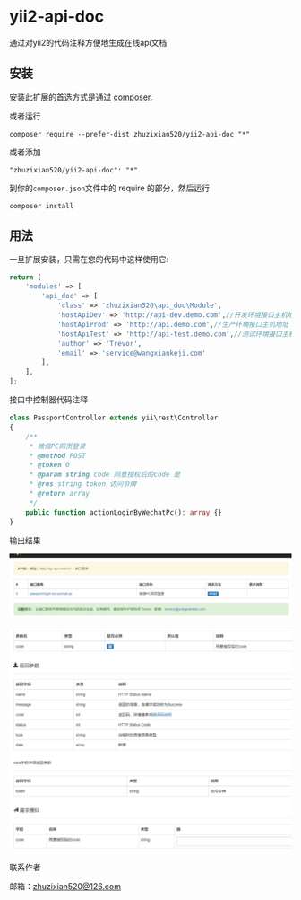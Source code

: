yii2-api-doc
============
通过对yii2的代码注释方便地生成在线api文档

安装
------------

安装此扩展的首选方式是通过 [composer](http://getcomposer.org/download/).

或者运行

```
composer require --prefer-dist zhuzixian520/yii2-api-doc "*"
```

或者添加

```
"zhuzixian520/yii2-api-doc": "*"
```

到你的`composer.json`文件中的 require 的部分，然后运行
```
composer install
```

用法
-----

一旦扩展安装，只需在您的代码中这样使用它:

```php
return [
    'modules' => [
        'api_doc' => [
            'class' => 'zhuzixian520\api_doc\Module',
            'hostApiDev' => 'http://api-dev.demo.com',//开发环境接口主机地址
            'hostApiProd' => 'http://api.demo.com',//生产环境接口主机地址
            'hostApiTest' => 'http://api-test.demo.com',//测试环境接口主机地址
            'author' => 'Trevor',
            'email' => 'service@wangxiankeji.com'
        ],
    ],
];
```

接口中控制器代码注释
```php
class PassportController extends yii\rest\Controller
{
    /**
     * 微信PC网页登录
     * @method POST
     * @token 0
     * @param string code 同意授权后的code 是
     * @res string token 访问令牌
     * @return array
     */
    public function actionLoginByWechatPc(): array {}
}
```
输出结果

![img.png](img.png)

![img_1.png](img_1.png)

联系作者

邮箱：zhuzixian520@126.com